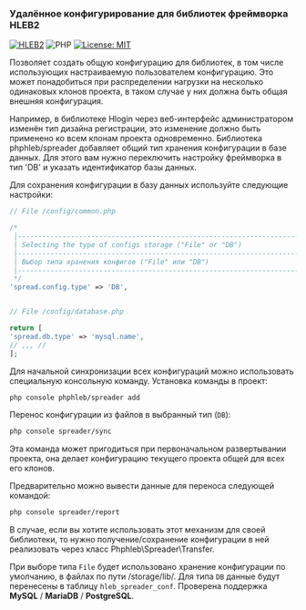 
### Удалённое конфигурирование для библиотек фреймворка HLEB2

[![HLEB2](https://img.shields.io/badge/HLEB-2-darkcyan)](https://github.com/phphleb/hleb) ![PHP](https://img.shields.io/badge/PHP-^8.2-blue) [![License: MIT](https://img.shields.io/badge/License-MIT%20(Free)-brightgreen.svg)](https://github.com/phphleb/hleb/blob/master/LICENSE)

Позволяет создать общую конфигурацию для библиотек, в том числе использующих
настраиваемую пользователем конфигурацию.
Это может понадобиться при распределении нагрузки на несколько одинаковых клонов проекта,
в таком случае у них должна быть общая внешняя конфигурация.

Например, в библиотеке Hlogin через веб-интерфейс администратором изменён тип дизайна
регистрации, это изменение должно быть применено ко всем клонам проекта одновременно.
Библиотека phphleb/spreader добавляет общий тип хранения конфигурации в базе данных.
Для этого вам нужно переключить настройку фреймворка в тип 'DB' и указать идентификатор базы данных.


Для сохранения конфигурации в базу данных используйте следующие настройки:
```php
// File /config/common.php

/*
 │-----------------------------------------------------------------------------
 │ Selecting the type of configs storage ("File" or "DB")
 │-----------------------------------------------------------------------------
 │ Выбор типа хранения конфигов ("File" или "DB")
 │-----------------------------------------------------------------------------
 */
'spread.config.type' => 'DB',

```

```php

// File /config/database.php

return [
'spread.db.type' => 'mysql.name',
// ,,, //
];
```
Для начальной синхронизации всех конфигураций можно использовать специальную консольную команду.
Установка команды в проект:
```bash
php console phphleb/spreader add
```
Перенос конфигурации из файлов в выбранный тип (`DB`):
```bash
php console spreader/sync
```
Эта команда может пригодиться при первоначальном развертывании проекта,
она делает конфигурацию текущего проекта общей для всех его клонов.

Предварительно можно вывести данные для переноса следующей командой:
```bash
php console spreader/report
```

В случае, если вы хотите использовать этот механизм для своей библиотеки,
то нужно получение/сохранение конфигурации в ней реализовать через
класс Phphleb\Spreader\Transfer.


При выборе типа `File` будет использовано хранение конфигурации по умолчанию, в файлах по пути /storage/lib/.
Для типа `DB` данные будут перенесены в таблицу `hleb_spreader_conf`.
Проверена поддержка  __MySQL__ / __MariaDB__ / __PostgreSQL__.

